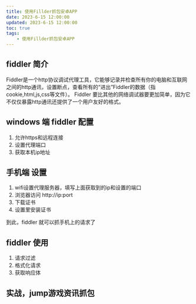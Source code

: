 ```yaml
---
title: 使用Fillder抓包安卓APP
date: 2023-6-15 12:00:00
updated: 2023-6-15 12:00:00
toc: true
tags: 
    - 使用Fillder抓包安卓APP
---
```

## fiddler 简介
Fiddler是一个http协议调试代理工具，它能够记录并检查所有你的电脑和互联网之间的http通讯，设置断点，查看所有的“进出”Fiddler的数据（指cookie,html,js,css等文件）。 Fiddler 要比其他的网络调试器要更加简单，因为它不仅仅暴露http通讯还提供了一个用户友好的格式。

## windows 端 fiddler 配置
1. 允许https和远程连接
2. 设置代理端口
3. 获取本机ip地址

## 手机端 设置
1. wifi设置代理服务器，填写上面获取到的ip和设置的端口
2. 浏览器访问 http://ip:port
3. 下载证书
4. 设置里安装证书

到此，fiddler 就可以抓手机上的请求了

## fiddler 使用
1. 请求过滤
2. 格式化请求
3. 获取响应体


## 实战，jump游戏资讯抓包
